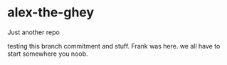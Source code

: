 # alex-the-ghey
Just another repo

testing this branch commitment and stuff. Frank was here. we all have to start somewhere you noob.
